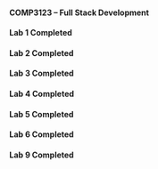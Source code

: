 #### COMP3123 – Full Stack Development
#### Lab 1 Completed
#### Lab 2 Completed
#### Lab 3 Completed
#### Lab 4 Completed
#### Lab 5 Completed
#### Lab 6 Completed
#### Lab 9 Completed
